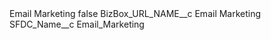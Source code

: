 <?xml version="1.0" encoding="UTF-8"?>
<CustomMetadata xmlns="http://soap.sforce.com/2006/04/metadata" xmlns:xsi="http://www.w3.org/2001/XMLSchema-instance" xmlns:xsd="http://www.w3.org/2001/XMLSchema">
    <label>Email Marketing</label>
    <protected>false</protected>
    <values>
        <field>BizBox_URL_NAME__c</field>
        <value xsi:type="xsd:string">Email Marketing</value>
    </values>
    <values>
        <field>SFDC_Name__c</field>
        <value xsi:type="xsd:string">Email_Marketing</value>
    </values>
</CustomMetadata>
